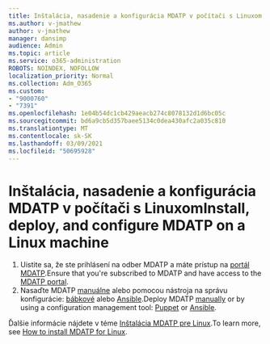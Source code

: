 ```yaml
---
title: Inštalácia, nasadenie a konfigurácia MDATP v počítači s Linuxom
ms.author: v-jmathew
author: v-jmathew
manager: dansimp
audience: Admin
ms.topic: article
ms.service: o365-administration
ROBOTS: NOINDEX, NOFOLLOW
localization_priority: Normal
ms.collection: Adm_O365
ms.custom:
- "9000760"
- "7391"
ms.openlocfilehash: 1e04b54dc1cb429aeacb274c8078132d1d6bc05c
ms.sourcegitcommit: bd6a9cb5d357baee5134c0dea430afc2a035c810
ms.translationtype: MT
ms.contentlocale: sk-SK
ms.lasthandoff: 03/09/2021
ms.locfileid: "50695928"
---
```

# <a name="install-deploy-and-configure-mdatp-on-a-linux-machine"></a><span data-ttu-id="f419a-102">Inštalácia, nasadenie a konfigurácia MDATP v počítači s Linuxom</span><span class="sxs-lookup"><span data-stu-id="f419a-102">Install, deploy, and configure MDATP on a Linux machine</span></span>

1. <span data-ttu-id="f419a-103">Uistite sa, že ste prihlásení na odber MDATP a máte prístup na [portál MDATP](https://go.microsoft.com/fwlink/?linkid=2144512).</span><span class="sxs-lookup"><span data-stu-id="f419a-103">Ensure that you're subscribed to MDATP and have access to the [MDATP portal](https://go.microsoft.com/fwlink/?linkid=2144512).</span></span>
2. <span data-ttu-id="f419a-104">Nasaďte MDATP [manuálne](https://go.microsoft.com/fwlink/?linkid=2144809) alebo pomocou nástroja na správu konfigurácie: [bábkové](https://go.microsoft.com/fwlink/?linkid=2144715) alebo [Ansible](https://go.microsoft.com/fwlink/?linkid=2144716).</span><span class="sxs-lookup"><span data-stu-id="f419a-104">Deploy MDATP [manually](https://go.microsoft.com/fwlink/?linkid=2144809) or by using a configuration management tool: [Puppet](https://go.microsoft.com/fwlink/?linkid=2144715) or [Ansible](https://go.microsoft.com/fwlink/?linkid=2144716).</span></span>

<span data-ttu-id="f419a-105">Ďalšie informácie nájdete v téme [Inštalácia MDATP pre Linux](https://go.microsoft.com/fwlink/?linkid=2144717).</span><span class="sxs-lookup"><span data-stu-id="f419a-105">To learn more, see [How to install MDATP for Linux](https://go.microsoft.com/fwlink/?linkid=2144717).</span></span>
